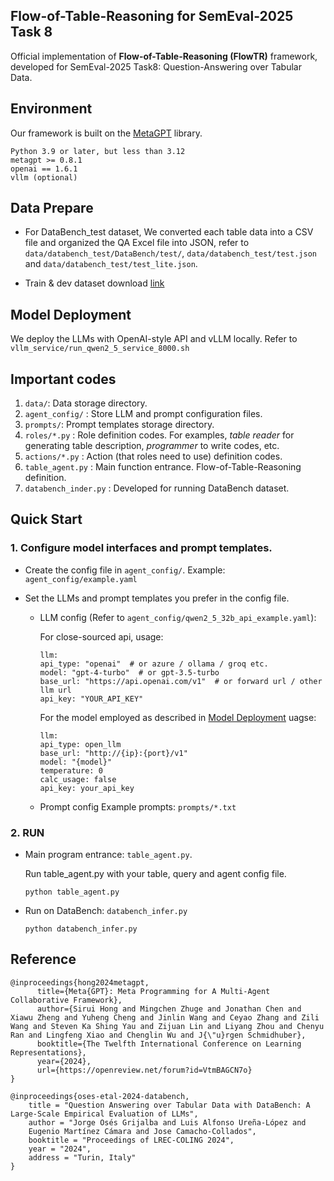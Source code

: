 ## Flow-of-Table-Reasoning for SemEval-2025 Task 8
Official implementation of **Flow-of-Table-Reasoning (FlowTR)** framework, developed for SemEval-2025 Task8: Question-Answering over Tabular Data.

## Environment
Our framework is built on the [MetaGPT](https://github.com/geekan/MetaGPT) library.
```
Python 3.9 or later, but less than 3.12
metagpt >= 0.8.1
openai == 1.6.1
vllm (optional)
```


## Data Prepare
- For DataBench_test dataset, We converted each table data into a CSV file and organized the QA Excel file into JSON, refer to `data/databench_test/DataBench/test/`, `data/databench_test/test.json` and `data/databench_test/test_lite.json`.

 
- Train & dev dataset download [link](https://huggingface.co/datasets/cardiffnlp/databench)


## Model Deployment
We deploy the LLMs with OpenAI-style API and vLLM locally. Refer to `vllm_service/run_qwen2_5_service_8000.sh`

## Important codes
1. `data/`: Data storage directory.
2. `agent_config/` : Store LLM and prompt configuration files.
3. `prompts/`: Prompt templates storage directory.
4. `roles/*.py` : Role definition codes. For examples, *table reader* for generating table description, *programmer* to write codes, etc.
5. `actions/*.py` : Action (that roles need to use) definition codes.
6. `table_agent.py` : Main function entrance. Flow-of-Table-Reasoning definition.
7. `databench_inder.py` : Developed for running DataBench dataset.


## Quick Start
### 1. Configure model interfaces and prompt templates.
- Create the config file in `agent_config/`. Example: `agent_config/example.yaml`
    
- Set the LLMs and prompt templates you prefer in the config file.
    -  LLM config (Refer to `agent_config/qwen2_5_32b_api_example.yaml`):

        For close-sourced api, usage:
        ```
        llm:
        api_type: "openai"  # or azure / ollama / groq etc.
        model: "gpt-4-turbo"  # or gpt-3.5-turbo
        base_url: "https://api.openai.com/v1"  # or forward url / other llm url
        api_key: "YOUR_API_KEY"
        ```

        For the model employed as described in [Model Deployment](#model_dep) uagse:
        ```
        llm:
        api_type: open_llm
        base_url: "http://{ip}:{port}/v1"
        model: "{model}"
        temperature: 0
        calc_usage: false
        api_key: your_api_key
        ```

    - Prompt config
        Example prompts: `prompts/*.txt`

### 2. RUN
- Main program entrance: `table_agent.py`.

    Run table_agent.py with your table, query and agent config file.
    ```
    python table_agent.py
    ```

- Run on DataBench: `databench_infer.py`
    ```
    python databench_infer.py
    ```

## Reference
```
@inproceedings{hong2024metagpt,
      title={Meta{GPT}: Meta Programming for A Multi-Agent Collaborative Framework},
      author={Sirui Hong and Mingchen Zhuge and Jonathan Chen and Xiawu Zheng and Yuheng Cheng and Jinlin Wang and Ceyao Zhang and Zili Wang and Steven Ka Shing Yau and Zijuan Lin and Liyang Zhou and Chenyu Ran and Lingfeng Xiao and Chenglin Wu and J{\"u}rgen Schmidhuber},
      booktitle={The Twelfth International Conference on Learning Representations},
      year={2024},
      url={https://openreview.net/forum?id=VtmBAGCN7o}
}

@inproceedings{oses-etal-2024-databench,
    title = "Question Answering over Tabular Data with DataBench: A Large-Scale Empirical Evaluation of LLMs",
    author = "Jorge Osés Grijalba and Luis Alfonso Ureña-López and
    Eugenio Martínez Cámara and Jose Camacho-Collados",
    booktitle = "Proceedings of LREC-COLING 2024",
    year = "2024",
    address = "Turin, Italy"
}
```